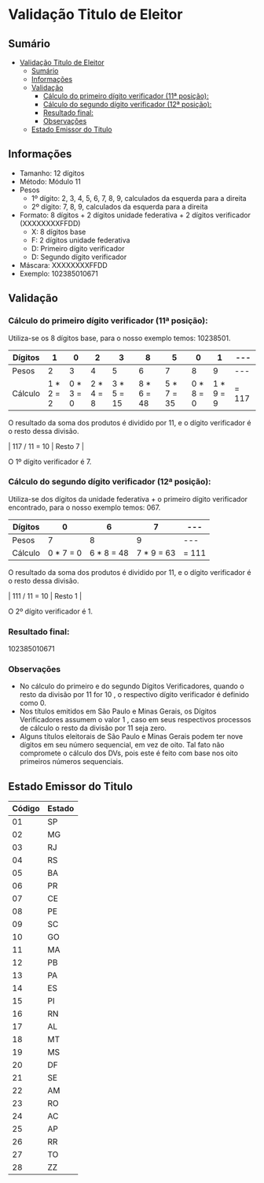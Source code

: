 # Validação Titulo de Eleitor

## Sumário

- [Validação Titulo de Eleitor](#validação-titulo-de-eleitor)
  - [Sumário](#sumário)
  - [Informações](#informações)
  - [Validação](#validação)
    - [Cálculo do primeiro dígito verificador (11ª posição):](#cálculo-do-primeiro-dígito-verificador-11ª-posição)
    - [Cálculo do segundo dígito verificador (12ª posição):](#cálculo-do-segundo-dígito-verificador-12ª-posição)
    - [Resultado final:](#resultado-final)
    - [Observações](#observações)
  - [Estado Emissor do Titulo](#estado-emissor-do-titulo)

## Informações

- Tamanho: 12 dígitos
- Método: Módulo 11
- Pesos
  - 1º dígito: 2, 3, 4, 5, 6, 7, 8, 9, calculados da esquerda para a direita
  - 2º dígito: 7, 8, 9, calculados da esquerda para a direita
- Formato: 8 dígitos + 2 dígitos unidade federativa + 2 dígitos verificador (XXXXXXXXFFDD)
  - X: 8 dígitos base
  - F: 2 dígitos unidade federativa
  - D: Primeiro dígito verificador
  - D: Segundo dígito verificador
- Máscara: XXXXXXXXFFDD
- Exemplo: 102385010671

## Validação

### Cálculo do primeiro dígito verificador (11ª posição):

Utiliza-se os 8 dígitos base, para o nosso exemplo temos: 10238501.

| Dígitos | 1          | 0          | 2          | 3           | 8           | 5           | 0          | 1          | ---   |
| ------- | ---------- | ---------- | ---------- | ----------- | ----------- | ----------- | ---------- | ---------- | ----- |
| Pesos   | 2          | 3          | 4          | 5           | 6           | 7           | 8          | 9          | ---   |
| Cálculo | 1 \* 2 = 2 | 0 \* 3 = 0 | 2 \* 4 = 8 | 3 \* 5 = 15 | 8 \* 6 = 48 | 5 \* 7 = 35 | 0 \* 8 = 0 | 1 \* 9 = 9 | = 117 |

O resultado da soma dos produtos é dividido por 11, e o dígito verificador é o resto dessa divisão.

| 117 / 11 = 10 | Resto 7 |

O 1º dígito verificador é 7.

### Cálculo do segundo dígito verificador (12ª posição):

Utiliza-se dos dígitos da unidade federativa + o primeiro dígito verificador encontrado, para o nosso exemplo temos: 067.

| Dígitos | 0          | 6           | 7           | ---   |
| ------- | ---------- | ----------- | ----------- | ----- |
| Pesos   | 7          | 8           | 9           | ---   |
| Cálculo | 0 \* 7 = 0 | 6 \* 8 = 48 | 7 \* 9 = 63 | = 111 |

O resultado da soma dos produtos é dividido por 11, e o dígito verificador é o resto dessa divisão.

| 111 / 11 = 10 | Resto 1 |

O 2º dígito verificador é 1.

### Resultado final:

102385010671

### Observações

- No cálculo do primeiro e do segundo Dígitos Verificadores, quando o resto da divisão
  por 11 for 10 , o respectivo dígito verificador é definido como 0.
- Nos títulos emitidos em São Paulo e Minas Gerais, os Dígitos Verificadores assumem o
  valor 1 , caso em seus respectivos processos de cálculo o resto da divisão por 11 seja
  zero.
- Alguns títulos eleitorais de São Paulo e Minas Gerais podem ter nove dígitos em seu
  número sequencial, em vez de oito. Tal fato não compromete o cálculo dos DVs, pois
  este é feito com base nos oito primeiros números sequenciais.

## Estado Emissor do Titulo

| Código | Estado |
| ------ | ------ |
| 01     | SP     |
| 02     | MG     |
| 03     | RJ     |
| 04     | RS     |
| 05     | BA     |
| 06     | PR     |
| 07     | CE     |
| 08     | PE     |
| 09     | SC     |
| 10     | GO     |
| 11     | MA     |
| 12     | PB     |
| 13     | PA     |
| 14     | ES     |
| 15     | PI     |
| 16     | RN     |
| 17     | AL     |
| 18     | MT     |
| 19     | MS     |
| 20     | DF     |
| 21     | SE     |
| 22     | AM     |
| 23     | RO     |
| 24     | AC     |
| 25     | AP     |
| 26     | RR     |
| 27     | TO     |
| 28     | ZZ     |
